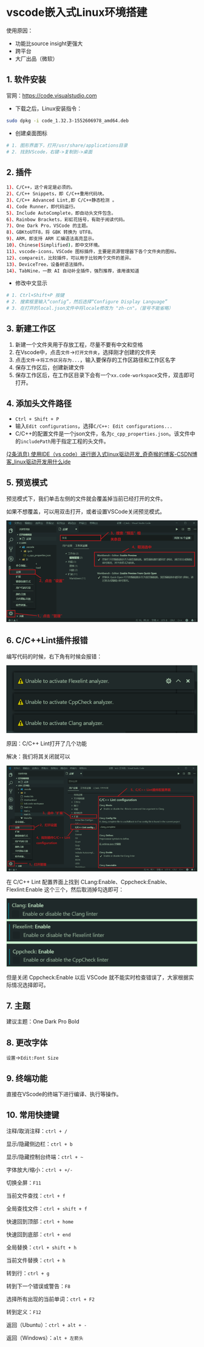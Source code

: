 # vscode嵌入式Linux环境搭建


使用原因：

- 功能比source insight更强大
- 跨平台
- 大厂出品（微软）



## 1. 软件安装

官网：https://code.visualstudio.com

- 下载之后，Linux安装指令：

```bash
sudo dpkg -i code_1.32.3-1552606978_amd64.deb
```



- 创建桌面图标

```bash
# 1. 图形界面下，打开/usr/share/applications目录
# 2. 找到VScode，右键->复制到->桌面
```



## 2. 插件

```bash
1)、C/C++，这个肯定是必须的。 
2)、C/C++ Snippets，即 C/C++重用代码块。 
3)、C/C++ Advanced Lint,即 C/C++静态检测 。 
4)、Code Runner，即代码运行。 
5)、Include AutoComplete，即自动头文件包含。 
6)、Rainbow Brackets，彩虹花括号，有助于阅读代码。 
7)、One Dark Pro，VSCode 的主题。 
8)、GBKtoUTF8，将 GBK 转换为 UTF8。 
9)、ARM，即支持 ARM 汇编语法高亮显示。 
10)、Chinese(Simplified)，即中文环境。 
11)、vscode-icons，VSCode 图标插件，主要是资源管理器下各个文件夹的图标。 
12)、compareit，比较插件，可以用于比较两个文件的差异。 
13)、DeviceTree，设备树语法插件。 
14)、TabNine，一款 AI 自动补全插件，强烈推荐，谁用谁知道
```

- 修改中文显示

```bash
# 1. Ctrl+Shift+P 按键
# 2. 搜索框里输入“config”，然后选择“Configure Display Language”
# 3. 在打开的local.json文件中将locale修改为 "zh-cn"。（冒号不能省略）
```



## 3. 新建工作区

1. 新建一个文件夹用于存放工程，尽量不要有中文和空格
2. 在Vscode中，点击`文件`->`打开文件夹`，选择刚才创建的文件夹
3. 点击`文件`->`将工作区另存为...`，输入要保存的工作区路径和工作区名字
4. 保存工作区后，创建新建文件
5. 保存工作区后，在工作区目录下会有一个`xx.code-workspace`文件，双击即可打开。



## 4. 添加头文件路径

- `Ctrl + Shift + P`
- 输入`Edit configurations`，选择`C/C++: Edit configurations...`
- C/C++的配置文件是一个json文件，名为`c_cpp_properties.json`。该文件中的`includePath`用于指定工程的头文件。

[(2条消息) 使用IDE（vs code）进行嵌入式linux驱动开发_奇奇猴的博客-CSDN博客_linux驱动开发用什么ide](https://blog.csdn.net/y24283648/article/details/107981315)



## 5. 预览模式

预览模式下，我们单击左侧的文件就会覆盖掉当前已经打开的文件。

如果不想覆盖，可以用双击打开，或者设置VSCode关闭预览模式。

![image-20220716155556950](vscode嵌入式Linux环境搭建.assets/image-20220716155556950.png)



## 6. C/C++Lint插件报错

编写代码的时候，右下角有时候会报错：

![image-20220716155644211](vscode嵌入式Linux环境搭建.assets/image-20220716155644211.png)

原因：C/C++ Lint打开了几个功能

解决：我们将其关闭就可以

![image-20220716155732581](vscode嵌入式Linux环境搭建.assets/image-20220716155732581.png)

在 C/C++ Lint 配置界面上找到 CLang:Enable、Cppcheck:Enable、Flexlint:Enable 这个三个，然后取消掉勾选即可：

![image-20220716155802467](vscode嵌入式Linux环境搭建.assets/image-20220716155802467.png)

但是关闭 Cppcheck:Enable 以后 VSCode 就不能实时检查错误了，大家根据实际情况选择即可。



## 7. 主题

建议主题：One Dark Pro Bold



## 8. 更改字体

`设置`->`Edit:Font Size`



## 9. 终端功能

直接在VScode的终端下进行编译、执行等操作。



## 10. 常用快捷键

注释/取消注释：`ctrl + /`

显示/隐藏侧边栏：`ctrl + b`

显示/隐藏控制台终端：`ctrl + ~`

字体放大/缩小：`ctrl + +/-`

切换全屏：`F11`

当前文件查找：`ctrl + f`

全局查找文件：`ctrl + shift + f`

快速回到顶部：`ctrl + home`

快速回到底部：`ctrl + end`

全局替换：`ctrl + shift + h`

当前文件替换：`ctrl + h`

转到行：`ctrl + g`

转到下一个错误或警告：`F8`

选择所有出现的当前单词：`ctrl + F2`

转到定义：`F12`

返回（Ubuntu）：`ctrl + alt + -`

返回（Windows）：`alt + 左箭头`

